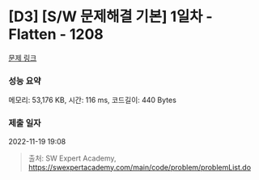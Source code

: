 # [D3] [S/W 문제해결 기본] 1일차 - Flatten - 1208 

[문제 링크](https://swexpertacademy.com/main/code/problem/problemDetail.do?contestProbId=AV139KOaABgCFAYh) 

### 성능 요약

메모리: 53,176 KB, 시간: 116 ms, 코드길이: 440 Bytes

### 제출 일자

2022-11-19 19:08



> 출처: SW Expert Academy, https://swexpertacademy.com/main/code/problem/problemList.do